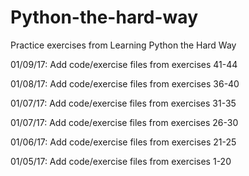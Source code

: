 # Python-the-hard-way
Practice exercises from Learning Python the Hard Way

01/09/17: Add code/exercise files from exercises 41-44

01/08/17: Add code/exercise files from exercises 36-40

01/07/17: Add code/exercise files from exercises 31-35

01/07/17: Add code/exercise files from exercises 26-30

01/06/17: Add code/exercise files from exercises 21-25

01/05/17: Add code/exercise files from exercises 1-20
